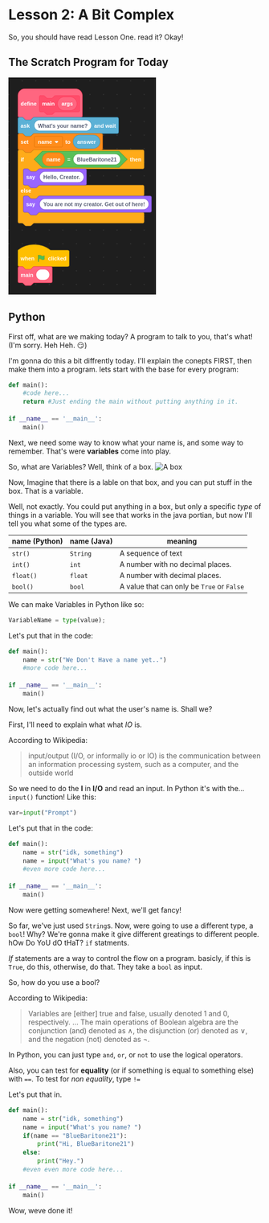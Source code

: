 # Lesson 2: A Bit Complex

So, you should have read Lesson One. read it? Okay!

## The Scratch Program for Today

![A program to read your name](ScratchName.png "check out the file ScratchAge.png for a hint.")

## Python

First off, what are we making today? A program to talk to you, that's what! (I'm sorry. Heh Heh. 😏)

I'm gonna do this a bit diffrently today. I'll explain the conepts FIRST, then make them into a program. lets start with the base for every program:

```python
def main():
    #code here...
    return #Just ending the main without putting anything in it.

if __name__ == '__main__':
    main()
```

Next, we need some way to know what your name is, and some way to remember. That's were **variables** come into play.

So, what are Variables? Well, think of a box.
![A box](https://external-content.duckduckgo.com/iu/?u=https%3A%2F%2Fwww.kuanlang.net%2Fuploads%2F202126044%2Fouter-box-label56088863749.jpg&f=1&nofb=1 "like this")

Now, Imagine that there is a lable on that box, and you can put stuff in the box. That is a variable.

Well, not exactly. You could put anything in a box, but only a specific *type* of things in a variable. You will see that works in the java portian, but now I'll tell you what some of the types are.

name (Python)|name (Java)| meaning
---|---|---
`str()` |`String`| A sequence of text
`int()`|`int` | A number with no decimal places.
`float()`|`float`| A number with decimal places.
`bool()`|`bool`|A value that can only be `True` or `False`

We can make Variables in Python like so:

```python
VariableName = type(value);
```

Let's put that in the code:

```python
def main():
    name = str("We Don't Have a name yet..")
    #more code here...

if __name__ == '__main__':
    main()
```

Now, let's actually find out what the user's name is. Shall we?

First, I'll need to explain what what *IO* is.

According to Wikipedia:

>input/output (I/O, or informally io or IO) is the communication between an information processing system, such as a computer, and the outside world

So we need to do the **I** in **I/O** and read an input. In Python it's with the... `input()` function! Like this:

```python
var=input("Prompt")
```

Let's put that in the code:

```python
def main():
    name = str("idk, something")
    name = input("What's you name? ")
    #even more code here...

if __name__ == '__main__':
    main()
```

Now were getting somewhere! Next, we'll get fancy!

So far, we've just used `String`s. Now, were going to use a different type, a `bool`! Why? We're gonna make it give different greatings to different people. hOw Do YoU dO tHaT? `if` statments.

*If* statements are a way to control the flow on a program. basicly, if this is `True`, do this, otherwise, do that. They take a `bool` as input.

So, how do you use a bool?

According to Wikipedia:

>Variables are [either] true and false, usually denoted 1 and 0, respectively. ... The main operations of Boolean algebra are the conjunction (and) denoted as ∧, the disjunction (or) denoted as ∨, and the negation (not) denoted as ¬.

In Python, you can just type `and`, `or`, or `not` to use the logical operators.

Also, you can test for **equality** (or if something is equal to something else) with `==`. To test for *non equality*, type `!=`

Let's put that in.

```python
def main():
    name = str("idk, something")
    name = input("What's you name? ")
    if(name == "BlueBaritone21"):
        print("Hi, BlueBaritone21")
    else:
        print("Hey.")
    #even even more code here...

if __name__ == '__main__':
    main()
```

Wow, weve done it!
